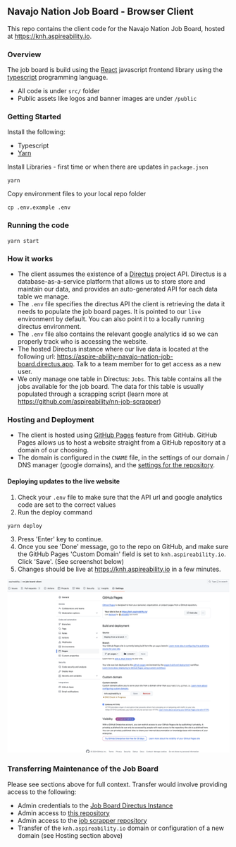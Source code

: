 ## Navajo Nation Job Board - Browser Client

This repo contains the client code for the Navajo Nation Job Board, hosted at https://knh.aspireability.io.

### Overview

The job board is build using the [React](https://react.dev/) javascript frontend library using the [typescript](https://www.typescriptlang.org/) programming language.

- All code is under `src/` folder
- Public assets like logos and banner images are under `/public`

### Getting Started

Install the following:
- Typescript
- [Yarn](https://yarnpkg.com/)

Install Libraries - first time or when there are updates in `package.json`

```
yarn
```

Copy environment files to your local repo folder
```
cp .env.example .env
```

### Running the code

```
yarn start
```

### How it works

- The client assumes the existence of a [Directus](https://directus.io/) project API. Directus is a database-as-a-service platform that allows us to store store and maintain our data, and provides an auto-generated API for each data table we manage.
- The `.env` file specifies the directus API the client is retrieving the data it needs to populate the job board pages. It is pointed to our `live` environment by default. You can also point it to a locally running directus environment.
- The `.env` file also contains the relevant google analytics id so we can properly track who is accessing the website.
- The hosted Directus instance where our live data is located at the following url: https://aspire-ability-navajo-nation-job-board.directus.app. Talk to a team member for to get access as a new user.
- We only manage one table in Directus: `Jobs`. This table contains all the jobs available for the job board. The data for this table is usually populated through a scrapping script (learn more at https://github.com/aspireability/nn-job-scrapper)

### Hosting and Deployment

- The client is hosted using [GitHub Pages](https://pages.github.com/) feature from GitHub. GitHub Pages allows us to host a website straight from a GitHub repository at a domain of our choosing. 
- The domain is configured in the `CNAME` file, in the settings of our domain / DNS manager (google domains), and the [settings for the repository](https://github.com/aspireability/nn-job-board-client/settings/pages).

#### Deploying updates to the live website

1. Check your `.env` file to make sure that the API url and google analytics code are set to the correct values
2. Run the deploy command
```
yarn deploy
```
3. Press 'Enter' key to continue.
4. Once you see 'Done' message, go to the repo on GitHub, and make sure the GitHub Pages 'Custom Domain' field is set to `knh.aspireability.io`. Click 'Save'. (See screenshot below)
5. Changes should be live at https://knh.aspireability.io in a few minutes.


![alt text](public/github-pages-settings.png "GitHub Pages")

### Transferring Maintenance of the Job Board

Please see sections above for full context. Transfer would involve providing access to the following:
- Admin credentials to the [Job Board Directus Instance](https://aspire-ability-navajo-nation-job-board.directus.app)
- Admin access to [this repository](https://github.com/aspireability/nn-job-board-client)
- Admin access to the [job scrapper repository](https://github.com/aspireability/nn-job-scrapper)
- Transfer of the `knh.aspireability.io` domain or configuration of a new domain (see Hosting section above)